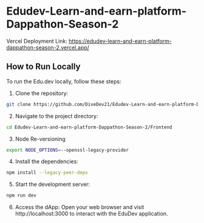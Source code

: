 # Edudev-Learn-and-earn-platform-Dappathon-Season-2


Vercel Deployment Link: https://edudev-learn-and-earn-platform-dappathon-season-2.vercel.app/
  
## How to Run Locally

To run the Edu.dev locally, follow these steps:
1. Clone the repository:
 ```bash
 git clone https://github.com/DiveDev21/Edudev-Learn-and-earn-platform-Dappathon-Season-2
 ```
 2. Navigate to the project directory:
```bash
cd Edudev-Learn-and-earn-platform-Dappathon-Season-2/Frontend
```
3. Node Re-versioning

```bash
export NODE_OPTIONS=--openssl-legacy-provider
```

4. Install the dependencies:
```bash
npm install --legacy-peer-deps
```
5. Start the development server:
```bash
npm run dev
```
6. Access the dApp:
Open your web browser and visit http://localhost:3000 to interact with the EduDev application.
